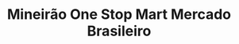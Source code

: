 ---
title: "Mineirão One Stop Mart Mercado Brasileiro"
url: /somerville/mineirao-one-stop-mart-mercado-brasileiro/
shop: supermarket
---